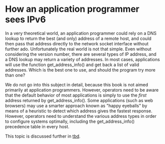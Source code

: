 # How an application programmer sees IPv6

In a very theoretical world, an application programmer could rely on
a DNS lookup to return the best (and only) address of a remote host,
and could then pass that address directly to the network socket
interface without further ado. Unfortunately the real world is not
that simple. Even without considering the version number, there are
several types of IP address, and a DNS lookup may return a variety
of addresses. In most cases, applications will use the function
get_address_info() and get back a list of valid addresses. Which is
the best one to use, and should the program try more than one?

We do not go into this subject in detail, because this book is
not aimed primarily at application programmers. However, operators
need to be aware that the default behavior of most applications
is simply to use the *first* address returned by get_address_info().
Some applications (such as web browsers) may use a smarter approach
known as "happy eyeballs" by means of a heuristic to detect which
address gives the fastest response. However, operators need to
understand the various address types in order to configure
systems optimally, including the get_address_info() precedence
table in every host.

This topic is discussed further in [tbd](tbd). 